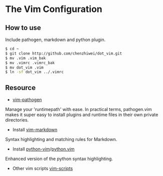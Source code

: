 # The Vim Configuration

## How to use

Include pathogen, markdown and python plugin.

```bash
$ cd ~
$ git clone http://github.com/chenzhiwei/dot_vim.git
$ mv .vim .vim_bak
$ mv .vimrc .vimrc_bak
$ mv dot_vim .vim
$ ln -sf dot_vim ../.vimrc
```

## Resource

* [vim-pathogen](https://github.com/tpope/vim-pathogen)

Manage your 'runtimepath' with ease.  In practical terms, pathogen.vim makes it super easy to install plugins and runtime files in their own private directories.

* Install [vim-markdown](https://github.com/plasticboy/vim-markdown)

Syntax highlighting and matching rules for Markdown.

* Install [python-vim](https://github.com/hdima/vim-scripts/tree/master/syntax/python)/[python.vim](http://www.vim.org/scripts/script.php?script_id=790)

Enhanced version of the python syntax highlighting.

* Other vim scripts [vim-scripts](http://www.vim.org/scripts/)

